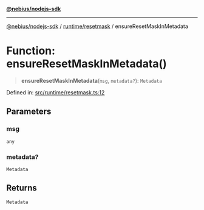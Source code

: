 [**@nebius/nodejs-sdk**](../../../README.md)

***

[@nebius/nodejs-sdk](../../../README.md) / [runtime/resetmask](../README.md) / ensureResetMaskInMetadata

# Function: ensureResetMaskInMetadata()

> **ensureResetMaskInMetadata**(`msg`, `metadata?`): `Metadata`

Defined in: [src/runtime/resetmask.ts:12](https://github.com/nebius/nodejs-sdk/blob/2ec552fb564ad8fdbf78c4eb6e73ce9101501e8a/src/runtime/resetmask.ts#L12)

## Parameters

### msg

`any`

### metadata?

`Metadata`

## Returns

`Metadata`
